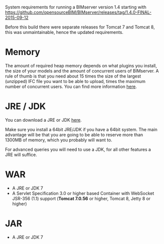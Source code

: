 System requirements for running a BIMserver version 1.4 starting with https://github.com/opensourceBIM/BIMserver/releases/tag/1.4.0-FINAL-2015-09-12

Before this build there were separate releases for Tomcat 7 and Tomcat 8, this was unmaintainable, hence the updated requirements.

# Memory

The amount of required heap memory depends on what plugins you install, the size of your models and the amount of concurrent users of BIMserver. A rule of thumb is that you need about 15 times the size of the largest (unzipped) IFC file you want to be able to upload, times the maximum number of concurrent users. You can find more information [here](Memory-usage).

# JRE / JDK

You can download a JRE or JDK [here](http://www.oracle.com/technetwork/java/javase/downloads/index.html).

Make sure you install a 64bit JRE/JDK if you have a 64bit system. The main advantage will be that you are going to be able to reserve more than 1300MB of memory, which you probably will want to.

For advanced queries you will need to use a JDK, for all other features a JRE will suffice.

# WAR

  * A JRE or JDK 7
  * A Servlet Specification 3.0 or higher based Container with WebSocket JSR-356 (1.1) support (**Tomcat 7.0.56** or higher, Tomcat 8, Jetty 8 or higher)

# JAR
  * A JRE or JDK 7